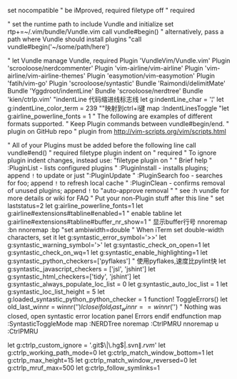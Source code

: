 set nocompatible              " be iMproved, required filetype off                  " required

" set the runtime path to include Vundle and initialize
set rtp+=~/.vim/bundle/Vundle.vim
call vundle#begin()
" alternatively, pass a path where Vundle should install plugins
"call vundle#begin('~/some/path/here')

" let Vundle manage Vundle, required
Plugin 'VundleVim/Vundle.vim'
Plugin 'scrooloose/nerdcommenter'
Plugin 'vim-airline/vim-airline'
Plugin 'vim-airline/vim-airline-themes'
Plugin 'easymotion/vim-easymotion'
Plugin 'fatih/vim-go'
Plugin 'scrooloose/syntastic'
Bundle 'Raimondi/delimitMate'
Bundle 'Yggdroot/indentLine' 
Bundle 'scrooloose/nerdtree'
Bundle 'kien/ctrlp.vim'
"indentLine 代码缩进线标志线
let g:indentLine_char = '¦' 
let g:indentLine_color_term = 239 
""映射到ctrl+i键 
map <C-i> :IndentLinesToggle<CR>
"let g:airline_powerline_fonts = 1
" The following are examples of different formats supported.
" Keep Plugin commands between vundle#begin/end.
" plugin on GitHub repo
" plugin from http://vim-scripts.org/vim/scripts.html

" All of your Plugins must be added before the following line
call vundle#end()            " required
filetype plugin indent on    " required
" To ignore plugin indent changes, instead use:
"filetype plugin on
"
" Brief help
" :PluginList       - lists configured plugins
" :PluginInstall    - installs plugins; append `!` to update or just
":PluginUpdate
" :PluginSearch foo - searches for foo; append `!` to refresh local cache
" :PluginClean      - confirms removal of unused plugins; append `!` to
"auto-approve removal
"
" see :h vundle for more details or wiki for FAQ
" Put your non-Plugin stuff after this line
"
set laststatus=2
let g:airline_powerline_fonts=1
let g:airline#extensions#tabline#enabled=1    " enable tabline
let g:airline#extensions#tabline#buffer_nr_show=1    " 显示buffer行号
nnoremap <C-N> :bn<CR>
nnoremap <C-M> :bp<CR>
"set ambiwidth=double    " When iTerm set double-width characters, set it
let g:syntastic_error_symbol='>>'
let g:syntastic_warning_symbol='>'
let g:syntastic_check_on_open=1
let g:syntastic_check_on_wq=1
let g:syntastic_enable_highlighting=1
let g:syntastic_python_checkers=['pyflakes'] " 使用pyflakes,速度比pylint快
let g:syntastic_javascript_checkers = ['jsl', 'jshint']
let g:syntastic_html_checkers=['tidy', 'jshint']
let g:syntastic_always_populate_loc_list = 0
let g:syntastic_auto_loc_list = 1
let g:syntastic_loc_list_height = 5
let g:loaded_syntastic_python_python_checker = 1
function! ToggleErrors()
    let old_last_winnr = winnr('$')
    lclose
    if old_last_winnr == winnr('$')
        " Nothing was closed, open syntastic error location panel
        Errors
    endif
endfunction
map <F2> :SyntasticToggleMode<CR>
map <C-f> :NERDTree<CR>
noremap <C-W><C-U> :CtrlPMRU<CR>
nnoremap <C-W>u :CtrlPMRU<CR>

let g:ctrlp_custom_ignore = '\.git$\|\.hg$\|\.svn$\|.rvm$'
let g:ctrlp_working_path_mode=0
let g:ctrlp_match_window_bottom=1
let g:ctrlp_max_height=15
let g:ctrlp_match_window_reversed=0
let g:ctrlp_mruf_max=500
let g:ctrlp_follow_symlinks=1
